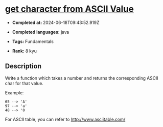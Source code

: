 # [get character from ASCII Value](https://www.codewars.com/kata/55ad04714f0b468e8200001c)

- **Completed at:** 2024-06-18T09:43:52.919Z

- **Completed languages:** java

- **Tags:** Fundamentals

- **Rank:** 8 kyu

## Description

Write a function which takes a number and returns the corresponding ASCII char for that value.

Example: 

```
65 --> 'A'
97 --> 'a'
48 --> '0
```

For ASCII table, you can refer to http://www.asciitable.com/

